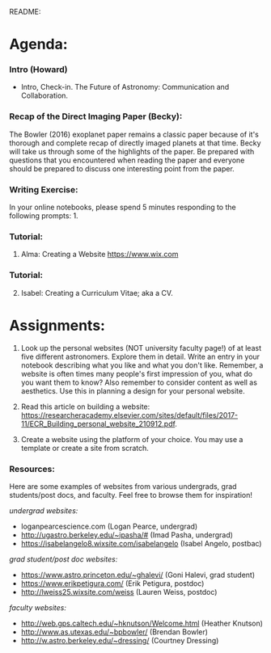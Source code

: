 README:
# Agenda:

### Intro (Howard)
- Intro, Check-in. The Future of Astronomy: Communication and Collaboration.

### Recap of the Direct Imaging Paper (Becky):
  The Bowler (2016) exoplanet paper remains a classic paper because of it's thorough and complete recap of directly imaged planets at that time. Becky will take us through some of the highlights of the paper. Be prepared with questions that you encountered when reading the paper and everyone should be prepared to discuss one interesting point from the paper.

### Writing Exercise: 
In your online notebooks, please spend 5 minutes responding to the following prompts:
    1.    
    
### Tutorial:
1. Alma: Creating a Website
https://www.wix.com

### Tutorial: 
2. Isabel: Creating a Curriculum Vitae; aka a CV.

# Assignments:
1. Look up the personal websites (NOT university faculty page!) of at least five different astronomers. Explore them in detail. Write an entry in your notebook describing what you like and what you don't like. Remember, a website is often times many people's first impression of you, what do you want them to know? Also remember to consider content as well as aesthetics. Use this in planning a design for your personal website.

2. Read this article on building a website: https://researcheracademy.elsevier.com/sites/default/files/2017-11/ECR_Building_personal_website_210912.pdf.

3. Create a website using the platform of your choice. You may use a template or create a site from scratch.

### Resources:
Here are some examples of websites from various undergrads, grad students/post docs, and faculty. Feel free to browse them for inspiration!

*undergrad websites:*

- loganpearcescience.com (Logan Pearce, undergrad)
- http://ugastro.berkeley.edu/~ipasha/# (Imad Pasha, undergrad)
- https://isabelangelo8.wixsite.com/isabelangelo (Isabel Angelo, postbac)
 
*grad student/post doc websites:*
- https://www.astro.princeton.edu/~ghalevi/ (Goni Halevi, grad student)
- https://www.erikpetigura.com/ (Erik Petigura, postdoc)
- http://lweiss25.wixsite.com/weiss (Lauren Weiss, postdoc)

*faculty websites:*

- http://web.gps.caltech.edu/~hknutson/Welcome.html (Heather Knutson)
- http://www.as.utexas.edu/~bpbowler/ (Brendan Bowler)
- http://w.astro.berkeley.edu/~dressing/ (Courtney Dressing)

